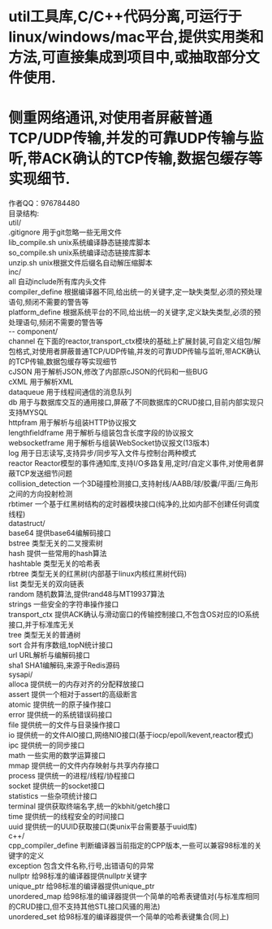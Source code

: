 # util工具库,C/C++代码分离,可运行于linux/windows/mac平台,提供实用类和方法,可直接集成到项目中,或抽取部分文件使用.  
# 侧重网络通讯,对使用者屏蔽普通TCP/UDP传输,并发的可靠UDP传输与监听,带ACK确认的TCP传输,数据包缓存等实现细节.  
作者QQ：976784480  
目录结构:  
util/  
	.gitignore					用于git忽略一些无用文件  
	lib_compile.sh				unix系统编译静态链接库脚本  
	so_compile.sh				unix系统编译动态链接库脚本  
	unzip.sh					unix根据文件后缀名自动解压缩脚本  
	inc/  
		all						自动include所有库内头文件  
		compiler_define			根据编译器不同,给出统一的关键字,定一缺失类型,必须的预处理语句,频闭不需要的警告等  
		platform_define			根据系统平台的不同,给出统一的关键字,定义缺失类型,必须的预处理语句,频闭不需要的警告等  
		-- component/  
			channel				在下面的reactor,transport_ctx模块的基础上扩展封装,可自定义组包/解包格式,对使用者屏蔽普通TCP/UDP传输,并发的可靠UDP传输与监听,带ACK确认的TCP传输,数据包缓存等实现细节  
			cJSON				用于解析JSON,修改了内部原cJSON的代码和一些BUG  
			cXML				用于解析XML  
			dataqueue			用于线程间通信的消息队列  
			db					用于与数据库交互的通用接口,屏蔽了不同数据库的CRUD接口,目前内部实现只支持MYSQL  
			httpfram			用于解析与组装HTTP协议报文  
			lengthfieldframe	用于解析与组装包含长度字段的协议报文  
			websocketframe		用于解析与组装WebSocket协议报文(13版本)  
			log					用于日志读写,支持异步/同步写入文件与控制台两种模式  
			reactor				Reactor模型的事件通知库,支持I/O多路复用,定时/自定义事件,对使用者屏蔽TCP发送细节问题  
			collision_detection	一个3D碰撞检测接口,支持射线/AABB/球/胶囊/平面/三角形之间的方向投射检测  
			rbtimer				一个基于红黑树结构的定时器模块接口(纯净的,比如内部不创建任何调度线程)  
		datastruct/  
				base64			提供base64编解码接口  
				bstree			类型无关的二叉搜索树  
				hash			提供一些常用的hash算法  
				hashtable		类型无关的哈希表  
				rbtree			类型无关的红黑树(内部基于linux内核红黑树代码)  
				list			类型无关的双向链表  
				random			随机数算法,提供rand48与MT19937算法  
				strings			一些安全的字符串操作接口  
				transport_ctx	提供ACK确认与滑动窗口的传输控制接口,不包含OS对应的IO系统接口,并于标准库无关  
				tree			类型无关的普通树  
				sort			合并有序数组,topN统计接口  
				url				URL解析与编解码接口  
				sha1			SHA1编解码,来源于Redis源码  
		sysapi/  
				alloca			提供统一的内存对齐的分配释放接口  
				assert			提供一个相对于assert的高级断言  
				atomic			提供统一的原子操作接口  
				error			提供统一的系统错误码接口  
				file			提供统一的文件与目录操作接口  
				io				提供统一的文件AIO接口,网络NIO接口(基于iocp/epoll/kevent,reactor模式)  
				ipc				提供统一的同步接口  
				math			一些实用的数学运算接口  
				mmap			提供统一的文件内存映射与共享内存接口  
				process			提供统一的进程/线程/协程接口  
				socket			提供统一的socket接口  
				statistics		一些杂项统计接口  
				terminal		提供获取终端名字,统一的kbhit/getch接口  
				time			提供统一的线程安全的时间接口  
				uuid			提供统一的UUID获取接口(类unix平台需要基于uuid库)  
		c++/  
			cpp_compiler_define	判断编译器当前指定的CPP版本,一些可以兼容98标准的关键字的定义  
			exception			包含文件名称,行号,出错语句的异常  
			nullptr				给98标准的编译器提供nullptr关键字  
			unique_ptr			给98标准的编译器提供unique_ptr  
			unordered_map		给98标准的编译器提供一个简单的哈希表键值对(与标准库相同的CRUD接口,但不支持其他STL接口风骚的用法)  
			unordered_set		给98标准的编译器提供一个简单的哈希表键集合(同上)  
